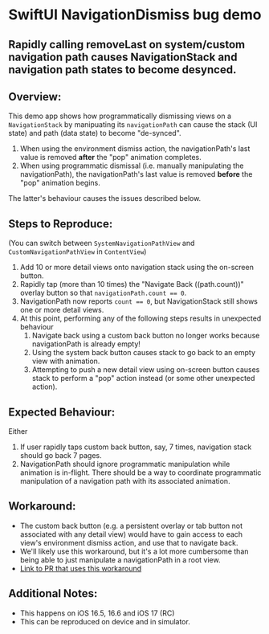 # SwiftUI NavigationDismiss bug demo
## Rapidly calling removeLast on system/custom navigation path causes NavigationStack and navigation path states to become desynced.

## Overview: 
This demo app shows how programmatically dismissing views on a `NavigationStack` by manipuating its `navigationPath` can cause the stack (UI state) and path (data state) to become "de-synced".

1. When using the environment dismiss action, the navigationPath's last value is removed **after** the "pop" animation completes.
2. When using programmatic dismissal (i.e. manually manipulating the navigationPath), the navigationPath's last value is removed **before** the "pop" animation begins.

The latter's behaviour causes the issues described below.  

## Steps to Reproduce:
(You can switch between `SystemNavigationPathView` and `CustomNavigationPathView` in `ContentView`)
1. Add 10 or more detail views onto navigation stack using the on-screen button.
2. Rapidly tap (more than 10 times) the "Navigate Back (\(path.count))" overlay button so that `navigationPath.count == 0`.
3. NavigationPath now reports `count == 0`, but NavigationStack still shows one or more detail views.
4. At this point, performing any of the following steps results in unexpected behaviour
    1. Navigate back using a custom back button no longer works because navigationPath is already empty!
    2. Using the system back button causes stack to go back to an empty view with animation.
    3. Attempting to push a new detail view using on-screen button causes stack to perform a "pop" action instead (or some other unexpected action).

## Expected Behaviour:
Either
1. If user rapidly taps custom back button, say, 7 times, navigation stack should go back 7 pages.
2. NavigationPath should ignore programmatic manipulation while animation is in-flight. There should be a way to coordinate programmatic manipulation of a navigation path with its associated animation.

## Workaround:
- The custom back button (e.g. a persistent overlay or tab button not associated with any detail view) would have to gain access to each view's environment dismiss action, and use that to navigate back.
- We'll likely use this workaround, but it's a lot more cumbersome than being able to just manipulate a navigationPath in a root view.
- [Link to PR that uses this workaround](https://github.com/mlemgroup/mlem/pull/615)

## Additional Notes:
- This happens on iOS 16.5, 16.6 and iOS 17 (RC)
- This can be reproduced on device and in simulator.
